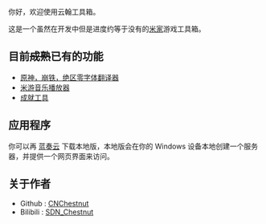 
你好，欢迎使用云翰工具箱。

这是一个虽然在开发中但是进度约等于没有的[米家](https://mihoyo.com/)游戏工具箱。

## 目前~~成熟~~已有的功能

- [原神，崩铁，绝区零字体翻译器](#/translator)
- [米游音乐播放器](#/song/player)
- [成就工具](#/achievement/)

## 应用程序

你可以再 [蓝奏云](https://chestnut-lyf.lanzoue.com/ibJtN24wdlyh) 
下载本地版，本地版会在你的 Windows 设备本地创建一个服务器，并提供一个网页界面来访问。

## 关于作者

- Github : [CNChestnut](https://github.com/CNChestnut)
- Bilibili : [SDN_Chestnut](https://space.bilibili.com/650631530)
